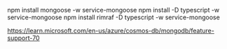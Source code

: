 npm install mongoose -w service-mongoose
npm install -D typescript -w service-mongoose
npm install rimraf -D typescript -w service-mongoose


https://learn.microsoft.com/en-us/azure/cosmos-db/mongodb/feature-support-70
